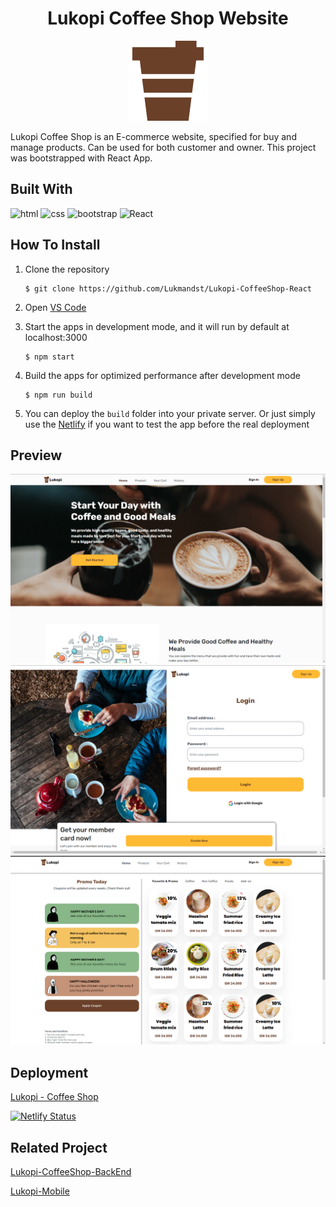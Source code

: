 # <h1 align="center">Lukopi Coffee Shop Website</h1>
<div align="center">
<img src='/src/assets/image/stock/coffee 1.png' margin="auto"/>
</div>



Lukopi Coffee Shop is an E-commerce website, specified for buy and manage products. Can be used for both customer and owner. This project was bootstrapped with React App. 

## Built With

![html](https://img.shields.io/badge/html-5-blue)
![css](https://img.shields.io/badge/css-3-yellow)
![bootstrap](https://img.shields.io/badge/bootstrap-5.2-blueviolet)
![React](https://img.shields.io/badge/-ReactJs-blue)

## How To Install

1. Clone the repository
   ```
   $ git clone https://github.com/Lukmandst/Lukopi-CoffeeShop-React
   ```
2. Open [VS Code](https://code.visualstudio.com/)
3. Start the apps in development mode, and it will run by default at localhost:3000
   ```
   $ npm start
   ```
   
4. Build the apps for optimized performance after development mode
   ```
   $ npm run build
   ```
5. You can deploy the `build` folder into your private server. Or just simply use the [Netlify](https://netlify.app) if you want to test the app before the real deployment

## Preview

<div display=flex flex-direction=column row-gap=10px align="center" height="500px">
<img src="/src/assets/screenshot/Homepage.png"  alt="home" />
<img src="/src/assets/screenshot/Login-page.png"  alt="login" />
<img src="/src/assets/screenshot/Product-page.png"  alt="product" />
</div>

## Deployment

[Lukopi - Coffee Shop](https://lukopi-coffeeshop.netlify.app/) 

[![Netlify Status](https://api.netlify.com/api/v1/badges/540034e6-3e45-4ac0-873f-b3bb48af82b3/deploy-status)](https://app.netlify.com/sites/lukopi-coffeeshop/deploys)

## Related Project

[Lukopi-CoffeeShop-BackEnd](https://github.com/Lukmandst/Lukopi-CoffeeShop)

[Lukopi-Mobile](https://github.com/Lukmandst/LukopiMobile-Native)
